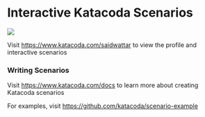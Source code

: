 # Interactive Katacoda Scenarios

[![](http://shields.katacoda.com/katacoda/saidwattar/count.svg)](https://www.katacoda.com/saidwattar "Get your profile on Katacoda.com")

Visit https://www.katacoda.com/saidwattar to view the profile and interactive scenarios

### Writing Scenarios
Visit https://www.katacoda.com/docs to learn more about creating Katacoda scenarios

For examples, visit https://github.com/katacoda/scenario-example
